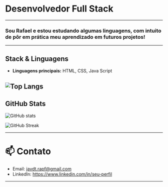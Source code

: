 # Desenvolvedor Full Stack
---
### Sou Rafael e estou estudando algumas linguagens, com intuito de pôr em prática meu aprendizado em futuros projetos!
---

## Stack & Linguagens

- **Linguagens principais:** HTML, CSS, Java Script  

![Top Langs](https://github-readme-stats.vercel.app/api/top-langs/?username=rapf-ht&layout=compact&theme=blue_navy)
---

## GitHub Stats

![GitHub stats](https://github-readme-stats.vercel.app/api?username=rapf-ht&show_icons=true&count_private=true&theme=blue_navy)

![GitHub Streak](https://github-readme-streak-stats.herokuapp.com/?user=rapf-ht&theme=dark)

---

# 📫 Contato
- Email: javdt.rapf@gmail.com 
- LinkedIn: [https://www.linkedin.com/in/seu-perfil ](https://www.linkedin.com/in/rafael-ferreira-ht/) 

---


<!--
**rapf-ht/rapf-ht** is a ✨ _special_ ✨ repository because its `README.md` (this file) appears on your GitHub profile.

Here are some ideas to get you started:

- 🔭 I’m currently working on ...
- 🌱 I’m currently learning ...
- 👯 I’m looking to collaborate on ...
- 🤔 I’m looking for help with ...
- 💬 Ask me about ...
- 📫 How to reach me: ...
- 😄 Pronouns: ...
- ⚡ Fun fact: ...
-->
